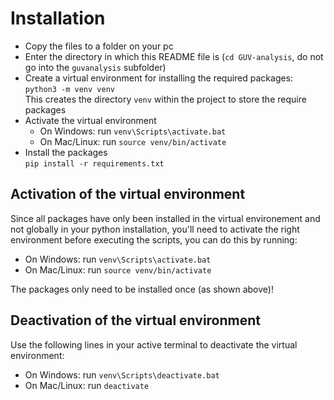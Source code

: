 # Installation

* Copy the files to a folder on your pc
* Enter the directory in which this README file is (`cd GUV-analysis`, do not go into the `guvanalysis` subfolder)
* Create a virtual environment for installing the required packages:<br>`python3 -m venv venv`<br>This creates the directory `venv` within the project to store the require packages
* Activate the virtual environment 
  * On Windows: run `venv\Scripts\activate.bat`
  * On Mac/Linux: run `source venv/bin/activate`
* Install the packages<br>`pip install -r requirements.txt`

## Activation of the virtual environment

Since all packages have only been installed in the virtual environement and not globally in your python installation, you'll need to activate the right environment before executing the scripts, you can do this by running:

* On Windows: run `venv\Scripts\activate.bat`
* On Mac/Linux: run `source venv/bin/activate`

The packages only need to be installed once (as shown above)!

## Deactivation of the virtual environment

Use the following lines in your active terminal to deactivate the virtual environment:

* On Windows: run `venv\Scripts\deactivate.bat`
* On Mac/Linux: run `deactivate`
